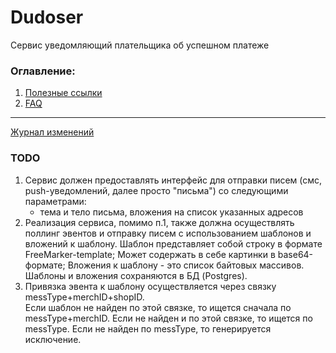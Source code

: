 ﻿# Dudoser

Сервис уведомляющий плательщика об успешном платеже

### Оглавление:

1. [Полезные ссылки](docs/useful_links.md)
1. [FAQ](docs/faq.md)


---
[Журнал изменений](CHANGELOG.md)

### TODO

1. Сервис должен предоставлять интерфейс для отправки писем (смс, push-уведомлений, далее просто "письма") 
   со следующими параметрами: 
   - тема и тело письма, вложения на список указанных адресов 
2. Реализация сервиса, помимо п.1, также должна осуществлять поллинг эвентов и отправку писем с использованием шаблонов и вложений к шаблону.
   Шаблон представляет собой строку в формате FreeMarker-template;
   Может содержать в себе картинки в base64-формате;
   Вложения к шаблону - это список байтовых массивов.
   Шаблоны и вложения сохраняются в БД (Postgres).
3. Привязка эвента к шаблону осуществляется через связку messType+merchID+shopID.   
   Если шаблон не найден по этой связке, то ищется сначала по messType+merchID. 
   Если не найден и по этой связке, то ищется по messType.
   Если не найден по messType, то генерируется исключение.

